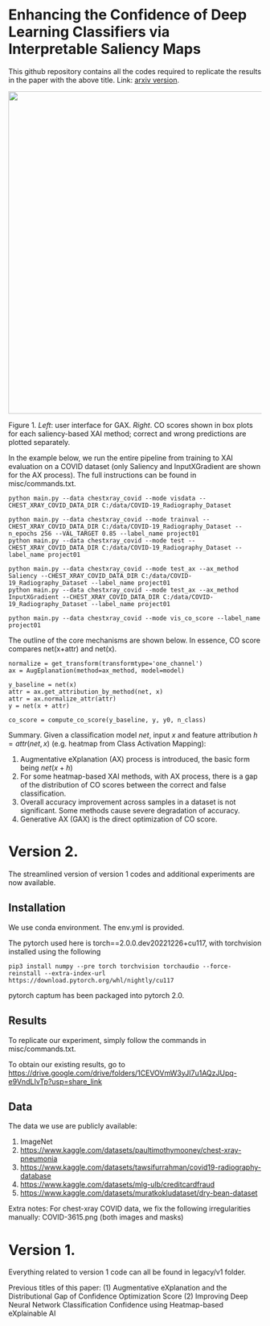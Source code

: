 # Enhancing the Confidence of Deep Learning Classifiers via Interpretable Saliency Maps
This github repository contains all the codes required to replicate the results in the paper with the above title. Link: [arxiv version](https://arxiv.org/abs/2201.00009).

<img src="https://drive.google.com/uc?export=view&id=1N4IDRJepmcK0-PkaqpSBDJdPYZRA7QLh" width="640"></img>

Figure 1. *Left*: user interface for GAX. *Right*. CO scores shown in box plots for each saliency-based XAI method; correct and wrong predictions are plotted separately. 

In the example below, we run the entire pipeline from training to XAI evaluation on a COVID dataset (only Saliency and InputXGradient are shown for the AX process). The full instructions can be found in misc/commands.txt.
```
python main.py --data chestxray_covid --mode visdata --CHEST_XRAY_COVID_DATA_DIR C:/data/COVID-19_Radiography_Dataset

python main.py --data chestxray_covid --mode trainval --CHEST_XRAY_COVID_DATA_DIR C:/data/COVID-19_Radiography_Dataset --n_epochs 256 --VAL_TARGET 0.85 --label_name project01
python main.py --data chestxray_covid --mode test --CHEST_XRAY_COVID_DATA_DIR C:/data/COVID-19_Radiography_Dataset --label_name project01

python main.py --data chestxray_covid --mode test_ax --ax_method Saliency --CHEST_XRAY_COVID_DATA_DIR C:/data/COVID-19_Radiography_Dataset --label_name project01
python main.py --data chestxray_covid --mode test_ax --ax_method InputXGradient --CHEST_XRAY_COVID_DATA_DIR C:/data/COVID-19_Radiography_Dataset --label_name project01

python main.py --data chestxray_covid --mode vis_co_score --label_name project01
```

The outline of the core mechanisms are shown below. In essence, CO score compares net(x+attr) and net(x).
```
normalize = get_transform(transformtype='one_channel')
ax = AugEplanation(method=ax_method, model=model)

y_baseline = net(x)
attr = ax.get_attribution_by_method(net, x)
attr = ax.normalize_attr(attr)
y = net(x + attr)

co_score = compute_co_score(y_baseline, y, y0, n_class)
```

Summary. Given a classification model $net$, input $x$ and feature attribution $h=attr(net,x)$ (e.g. heatmap from Class Activation Mapping):
1. Augmentative eXplanation (AX) process is introduced, the basic form being $net(x+h)$
2. For some heatmap-based XAI methods, with AX process, there is a gap of the distribution of CO scores between the correct and false classification.
3. Overall accuracy improvement across samples in a dataset is not significant. Some methods cause severe degradation of accuracy.
4. Generative AX (GAX) is the direct optimization of CO score.

# Version 2.
The streamlined version of version 1 codes and additional experiments are now available.

## Installation
We use conda environment. The env.yml is provided.

The pytorch used here is torch==2.0.0.dev20221226+cu117, with torchvision installed using the following
```
pip3 install numpy --pre torch torchvision torchaudio --force-reinstall --extra-index-url https://download.pytorch.org/whl/nightly/cu117
```
pytorch captum has been packaged into pytorch 2.0.

## Results
To replicate our experiment, simply follow the commands in misc/commands.txt.

To obtain our existing results, go to https://drive.google.com/drive/folders/1CEVOVmW3yJI7u1AQzJUpq-e9VndLIvTp?usp=share_link

## Data
The data we use are publicly available:
1. ImageNet
2. https://www.kaggle.com/datasets/paultimothymooney/chest-xray-pneumonia
3. https://www.kaggle.com/datasets/tawsifurrahman/covid19-radiography-database
4. https://www.kaggle.com/datasets/mlg-ulb/creditcardfraud
5. https://www.kaggle.com/datasets/muratkokludataset/dry-bean-dataset

Extra notes:
For chest-xray COVID data, we fix the following irregularities manually:
COVID-3615.png (both images and masks)

# Version 1.
Everything related to version 1 code can all be found in legacy/v1 folder. 


Previous titles of this paper: (1) Augmentative eXplanation and the Distributional Gap of Confidence Optimization Score (2) Improving Deep Neural Network Classification Confidence using Heatmap-based eXplainable AI
